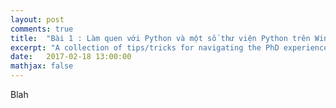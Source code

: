 ```yaml
---
layout: post
comments: true
title:  "Bài 1 : Làm quen với Python và một số thư viện Python trên Windows"
excerpt: "A collection of tips/tricks for navigating the PhD experience."
date:   2017-02-18 13:00:00
mathjax: false
---
```


Blah
